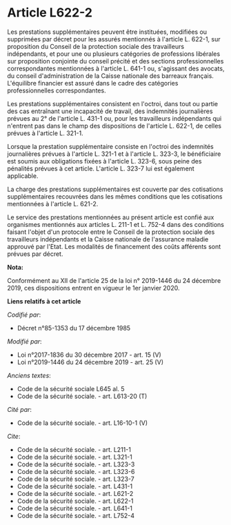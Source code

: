# Article L622-2

Les prestations supplémentaires peuvent être instituées, modifiées ou supprimées par décret pour les assurés mentionnés à
l'article L. 622-1, sur proposition du Conseil de la protection sociale des travailleurs indépendants, et pour une ou
plusieurs catégories de professions libérales sur proposition conjointe du conseil précité et des sections professionnelles
correspondantes mentionnées à l'article L. 641-1 ou, s'agissant des avocats, du conseil d'administration de la Caisse
nationale des barreaux français. L'équilibre financier est assuré dans le cadre des catégories professionnelles
correspondantes.

Les prestations supplémentaires consistent en l'octroi, dans tout ou partie des cas entraînant une incapacité de travail, des
indemnités journalières prévues au 2° de l'article L. 431-1 ou, pour les travailleurs indépendants qui n'entrent pas dans le
champ des dispositions de l'article L. 622-1, de celles prévues à l'article L. 321-1.

Lorsque la prestation supplémentaire consiste en l'octroi des indemnités journalières prévues à l'article L. 321-1 et à
l'article L. 323-3, le bénéficiaire est soumis aux obligations fixées à l'article L. 323-6, sous peine des pénalités prévues
à cet article. L'article L. 323-7 lui est également applicable.

La charge des prestations supplémentaires est couverte par des cotisations supplémentaires recouvrées dans les mêmes
conditions que les cotisations mentionnées à l'article L. 621-2.

Le service des prestations mentionnées au présent article est confié aux organismes mentionnés aux articles L. 211-1 et L.
752-4 dans des conditions faisant l'objet d'un protocole entre le Conseil de la protection sociale des travailleurs
indépendants et la Caisse nationale de l'assurance maladie approuvé par l'Etat. Les modalités de financement des coûts
afférents sont prévues par décret.

**Nota:**

Conformément au XII de l'article 25 de la loi n° 2019-1446 du 24 décembre 2019, ces dispositions entrent en vigueur le 1er
janvier 2020.

**Liens relatifs à cet article**

_Codifié par_:

  - Décret n°85-1353 du 17 décembre 1985

_Modifié par_:

  - Loi n°2017-1836 du 30 décembre 2017 - art. 15 (V)
  - Loi n°2019-1446 du 24 décembre 2019 - art. 25 (V)

_Anciens textes_:

  - Code de la sécurité sociale L645 al. 5
  - Code de la sécurité sociale. - art. L613-20 (T)

_Cité par_:

  - Code de la sécurité sociale. - art. L16-10-1 (V)

_Cite_:

  - Code de la sécurité sociale. - art. L211-1
  - Code de la sécurité sociale. - art. L321-1
  - Code de la sécurité sociale. - art. L323-3
  - Code de la sécurité sociale. - art. L323-6
  - Code de la sécurité sociale. - art. L323-7
  - Code de la sécurité sociale. - art. L431-1
  - Code de la sécurité sociale. - art. L621-2
  - Code de la sécurité sociale. - art. L622-1
  - Code de la sécurité sociale. - art. L641-1
  - Code de la sécurité sociale. - art. L752-4
